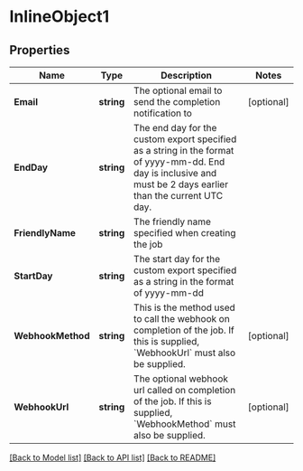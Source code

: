 # InlineObject1

## Properties

Name | Type | Description | Notes
------------ | ------------- | ------------- | -------------
**Email** | **string** | The optional email to send the completion notification to | [optional] 
**EndDay** | **string** | The end day for the custom export specified as a string in the format of yyyy-mm-dd. End day is inclusive and must be 2 days earlier than the current UTC day. | 
**FriendlyName** | **string** | The friendly name specified when creating the job | 
**StartDay** | **string** | The start day for the custom export specified as a string in the format of yyyy-mm-dd | 
**WebhookMethod** | **string** | This is the method used to call the webhook on completion of the job. If this is supplied, &#x60;WebhookUrl&#x60; must also be supplied. | [optional] 
**WebhookUrl** | **string** | The optional webhook url called on completion of the job. If this is supplied, &#x60;WebhookMethod&#x60; must also be supplied. | [optional] 

[[Back to Model list]](../README.md#documentation-for-models) [[Back to API list]](../README.md#documentation-for-api-endpoints) [[Back to README]](../README.md)


